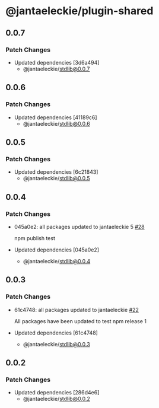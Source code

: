 # @jantaeleckie/plugin-shared

## 0.0.7

### Patch Changes

- Updated dependencies [3d6a494]
  - @jantaeleckie/stdlib@0.0.7

## 0.0.6

### Patch Changes

- Updated dependencies [41189c6]
  - @jantaeleckie/stdlib@0.0.6

## 0.0.5

### Patch Changes

- Updated dependencies [6c21843]
  - @jantaeleckie/stdlib@0.0.5

## 0.0.4

### Patch Changes

- 045a0e2: all packages updated to jantaeleckie 5
  [#28](https://github.com/JantaeLeckie/frontier_test/pull/28)

  npm publish test

- Updated dependencies [045a0e2]
  - @jantaeleckie/stdlib@0.0.4

## 0.0.3

### Patch Changes

- 61c4748: all packages updated to jantaeleckie
  [#22](https://github.com/JantaeLeckie/frontier_test/pull/22)

  All packages have been updated to test npm release 1

- Updated dependencies [61c4748]
  - @jantaeleckie/stdlib@0.0.3

## 0.0.2

### Patch Changes

- Updated dependencies [286d4e6]
  - @jantaeleckie/stdlib@0.0.2
